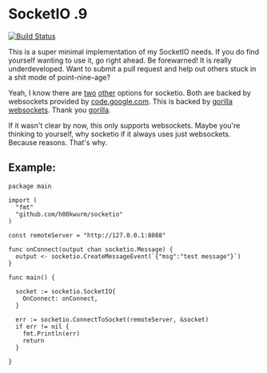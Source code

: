 # SocketIO .9
[![Build Status](https://travis-ci.org/h00kwurm/socketio.svg?branch=master)](https://travis-ci.org/h00kwurm/socketio)

This is a super minimal implementation of my SocketIO needs. If you do find yourself wanting to use it, go right ahead. Be forewarned! It is really underdeveloped. Want to submit a pull request and help out others stuck in a shit mode of point-nine-age?

Yeah, I know there are [two](https://github.com/googollee/go-socket.io) [other](https://github.com/oguzbilgic/socketio) options for socketio. Both are backed by websockets provided by [code.google.com](https://code.google.com/p/go/). This is backed by [gorilla websockets](https://github.com/gorilla/websocket). Thank you [gorilla](https://github.com/gorilla).

If it wasn't clear by now, this only supports websockets. Maybe you're thinking to yourself, why socketio if it always uses just websockets. Because reasons. That's why.

## Example: 

    package main

    import (
      "fmt"
      "github.com/h00kwurm/socketio"
    )

    const remoteServer = "http://127.0.0.1:8088"

    func onConnect(output chan socketio.Message) {
      output <- socketio.CreateMessageEvent(`{"msg":"test message"}`)
    }

    func main() {

      socket := socketio.SocketIO{
        OnConnect: onConnect,
      }

      err := socketio.ConnectToSocket(remoteServer, &socket)
      if err != nil {
        fmt.Println(err)
        return
      }

    }

